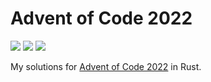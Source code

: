 # Advent of Code 2022
![](https://img.shields.io/badge/day%20📅-09-blue)
![](https://img.shields.io/badge/stars%20⭐-18-yellow)
![](https://img.shields.io/badge/days%20completed-09-red)

My solutions for [Advent of Code 2022](https://adventofcode.com/) in Rust. 
